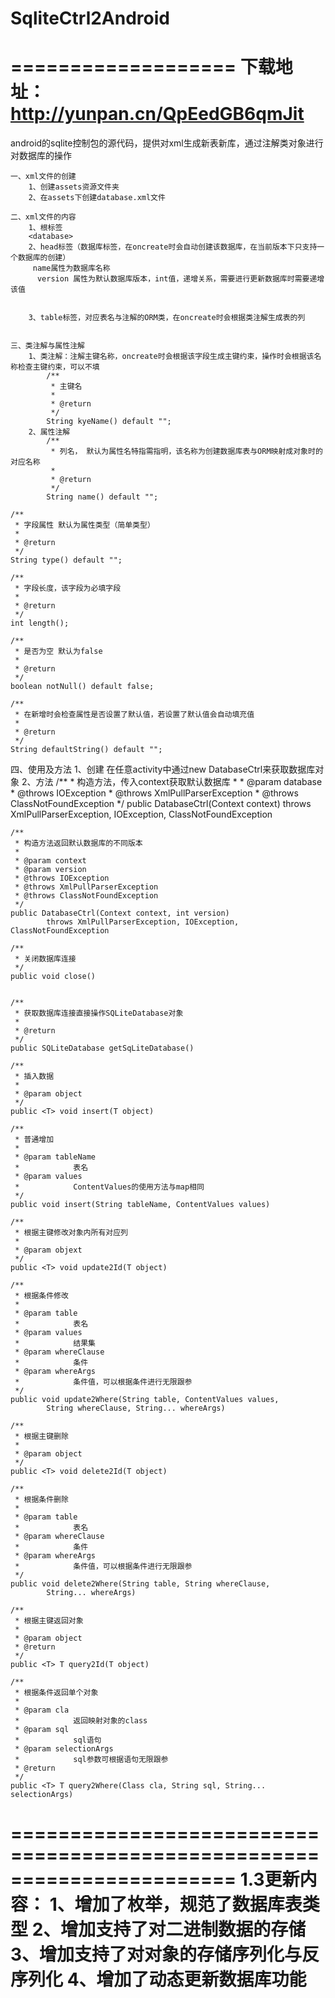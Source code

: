 SqliteCtrl2Android
==================

===================
	下载地址：http://yunpan.cn/QpEedGB6qmJit
===================


android的sqlite控制包的源代码，提供对xml生成新表新库，通过注解类对象进行对数据库的操作

	一、xml文件的创建
  		1、创建assets资源文件夹
  		2、在assets下创建database.xml文件
   
	二、xml文件的内容
  		1、根标签
  		<database>
  		2、head标签（数据库标签，在oncreate时会自动创建该数据库，在当前版本下只支持一个数据库的创建）
		 name属性为数据库名称
		  version 属性为默认数据库版本，int值，递增关系，需要进行更新数据库时需要递增该值
    

  		3、table标签，对应表名与注解的ORM类，在oncreate时会根据类注解生成表的列
  

	三、类注解与属性注解
  		1、类注解：注解主键名称，oncreate时会根据该字段生成主键约束，操作时会根据该名称检查主键约束，可以不填
 			/**
			 * 主键名
			 * 
			 * @return
			 */
			String kyeName() default "";
  		2、属性注解
  			/**
			 * 列名， 默认为属性名特指需指明，该名称为创建数据库表与ORM映射成对象时的对应名称
			 * 
			 * @return
			 */
			String name() default "";

	/**
	 * 字段属性 默认为属性类型（简单类型）
	 * 
	 * @return
	 */
	String type() default "";

	/**
	 * 字段长度，该字段为必填字段
	 * 
	 * @return
	 */
	int length();

	/**
	 * 是否为空 默认为false
	 * 
	 * @return
	 */
	boolean notNull() default false;

	/**
	 * 在新增时会检查属性是否设置了默认值，若设置了默认值会自动填充值
	 * 
	 * @return
	 */
	String defaultString() default "";
	
四、使用及方法
  1、创建
    在任意activity中通过new DatabaseCtrl来获取数据库对象
  2、方法
  	/**
	 * 构造方法，传入context获取默认数据库
	 * 
	 * @param database
	 * @throws IOException
	 * @throws XmlPullParserException
	 * @throws ClassNotFoundException
	 */
	public DatabaseCtrl(Context context)
			throws XmlPullParserException, IOException, ClassNotFoundException

	/**
	 * 构造方法返回默认数据库的不同版本
	 * 
	 * @param context
	 * @param version
	 * @throws IOException
	 * @throws XmlPullParserException
	 * @throws ClassNotFoundException
	 */
	public DatabaseCtrl(Context context, int version)
			throws XmlPullParserException, IOException, ClassNotFoundException
			
	/**
	 * 关闭数据库连接
	 */
	public void close()
	
	
	/**
	 * 获取数据库连接直接操作SQLiteDatabase对象
	 * 
	 * @return
	 */
	public SQLiteDatabase getSqLiteDatabase()

	/**
	 * 插入数据
	 * 
	 * @param object
	 */
	public <T> void insert(T object) 

	/**
	 * 普通增加
	 * 
	 * @param tableName
	 *            表名
	 * @param values
	 *            ContentValues的使用方法与map相同
	 */
	public void insert(String tableName, ContentValues values)

	/**
	 * 根据主键修改对象内所有对应列
	 * 
	 * @param objext
	 */
	public <T> void update2Id(T object)

	/**
	 * 根据条件修改
	 * 
	 * @param table
	 *            表名
	 * @param values
	 *            结果集
	 * @param whereClause
	 *            条件
	 * @param whereArgs
	 *            条件值，可以根据条件进行无限跟参
	 */
	public void update2Where(String table, ContentValues values,
			String whereClause, String... whereArgs)

	/**
	 * 根据主键删除
	 * 
	 * @param object
	 */
	public <T> void delete2Id(T object)

	/**
	 * 根据条件删除
	 * 
	 * @param table
	 *            表名
	 * @param whereClause
	 *            条件
	 * @param whereArgs
	 *            条件值，可以根据条件进行无限跟参
	 */
	public void delete2Where(String table, String whereClause,
			String... whereArgs)

	/**
	 * 根据主键返回对象
	 * 
	 * @param object
	 * @return
	 */
	public <T> T query2Id(T object)

	/**
	 * 根据条件返回单个对象
	 * 
	 * @param cla
	 *            返回映射对象的class
	 * @param sql
	 *            sql语句
	 * @param selectionArgs
	 *            sql参数可根据语句无限跟参
	 * @return
	 */
	public <T> T query2Where(Class cla, String sql, String... selectionArgs)
	



=======================================================================
	1.3更新内容：
		1、增加了枚举，规范了数据库表类型
		2、增加支持了对二进制数据的存储
		3、增加支持了对对象的存储序列化与反序列化
		4、增加了动态更新数据库功能
=======================================================================
